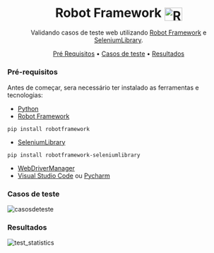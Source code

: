 <h1 align="center">Robot Framework
<img align="center" alt="Robot_Framework" height="30" width="40" src="https://robotframework.org/img/RF.svg"></h1>

<p align="center">Validando casos de teste web utilizando 
<a href="https://robotframework.org/">Robot Framework</a> e 
<a href="https://github.com/robotframework/SeleniumLibrary/">SeleniumLibrary</a>.
</p>

<p align="center">
 <a href="#pré-requisitos">Pré Requisitos</a> •
 <a href="#casos-de-teste">Casos de teste</a> •
 <a href="#resultados">Resultados</a>
 

</p>


### Pré-requisitos

Antes de começar, sera necessário ter instalado as ferramentas e tecnologias:
* [Python](https://www.python.org/)
* [Robot Framework](https://www.typescriptlang.org/)
~~~python3
pip install robotframework
~~~
* [SeleniumLibrary](https://reactnative.dev/)
~~~python3
pip install robotframework-seleniumlibrary
~~~
* [WebDriverManager](https://sites.google.com/a/chromium.org/chromedriver/home)
* [Visual Studio Code](https://openweathermap.org/api) ou [Pycharm](https://www.jetbrains.com/pt-br/pycharm/download/)

### Casos de teste

![casosdeteste](https://user-images.githubusercontent.com/76436929/138608105-0472c903-d805-42d4-8559-ec12882070df.png)


### Resultados

![test_statistics](https://user-images.githubusercontent.com/76436929/138608240-62148266-a1a3-43ac-b7db-8ed0465ac432.gif)




